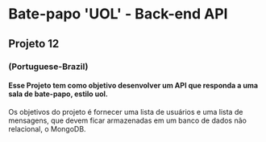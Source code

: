 # Bate-papo 'UOL' - Back-end API 
## Projeto 12

### (Portuguese-Brazil)
#### Esse Projeto tem como objetivo desenvolver um API que responda a uma sala de bate-papo, estilo uol.

Os objetivos do projeto é fornecer uma lista de usuários e uma lista de mensagens, que devem ficar armazenadas em um banco de dados não relacional, o MongoDB.